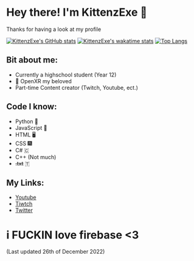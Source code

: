 # Hey there! I'm KittenzExe 👋
Thanks for having a look at my profile

[![KittenzExe's GitHub stats](https://github-readme-stats.vercel.app/api?username=kittenzexe&count_private=true&card_width=900&show_icons=true&theme=transparent&icon_color=7d77d7&border_color=7d77d7&title_color=7d77d7&text_color=aed3e7)](https://github.com/anuraghazra/github-readme-stats)
[![KittenzExe's wakatime stats](https://github-readme-stats.vercel.app/api/wakatime?username=KittenzExe&theme=transparent&card_width=820&icon_color=7d77d7&border_color=7d77d7&title_color=7d77d7&text_color=aed3e7)](https://github.com/anuraghazra/github-readme-stats)
[![Top Langs](https://github-readme-stats.vercel.app/api/top-langs/?username=kittenzexe&count_private=true&show_icons=true&card_width=820&theme=transparent&langs_count=5&layout=compact&icon_color=7d77d7&border_color=7d77d7&title_color=7d77d7&text_color=aed3e7)](https://github.com/anuraghazra/github-readme-stats)
## Bit about me:
- Currently a highschool student (Year 12)
- 💜 OpenXR my beloved
- Part-time Content creator (Twitch, Youtube, ect.)
## Code I know:
- Python 🐍
- JavaScript 📜
- HTML 🖥️
- CSS 🎆
- C# 🇨
- C++ (Not much)
- ~~.txt~~ 🇹
## My Links:
- [Youtube](https://www.youtube.com/channel/UCnoHozM85RPHh2XtIigkz_Q)
- [Tiwtch](https://twitch.tv/kittenzexe)
- [Twitter](https://twitter.com/kittenzexe)

# i FUCKIN love firebase <3
(Last updated 26th of December 2022)
